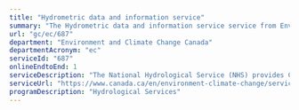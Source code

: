 ```yaml
---
title: "Hydrometric data and information service"
summary: "The Hydrometric data and information service service from Environment and Climate Change Canada is available end-to-end online, according to the GC Service Inventory."
url: "gc/ec/687"
department: "Environment and Climate Change Canada"
departmentAcronym: "ec"
serviceId: "687"
onlineEndtoEnd: 1
serviceDescription: "The National Hydrological Service (NHS) provides Canadian hydrometric data and information services to Canadians and their institutions on behalf of the National Hydrometric Program (NHP). These include near real-time Canadian hydrometric data 24 hours a day, 365 days a year, and value-added historical Canadian hydrometric data and statistical information. NHP hydrometric data and information are used in flood risk management, emergency response management, water resources planning, water allocation, infrastructure planning and design, environmental monitoring and management, analysis of climate change and long-term weather effects, power generation, and recreational uses of waterways. This Advisory and Information Service is not a transactional e-service. It is information accessible online, available instantly in a self-service manner: it does not require a user's account nor an application.  For 2019-20, the WaterOffice website had a total of 66,277,536 page views and the Datamart data provision service had a total of 166,871,174 hydrometric data downloads."
serviceUrl: "https://www.canada.ca/en/environment-climate-change/services/water-overview/quantity/monitoring/survey/data-products-services.html"
programDescription: "Hydrological Services"
---
```

